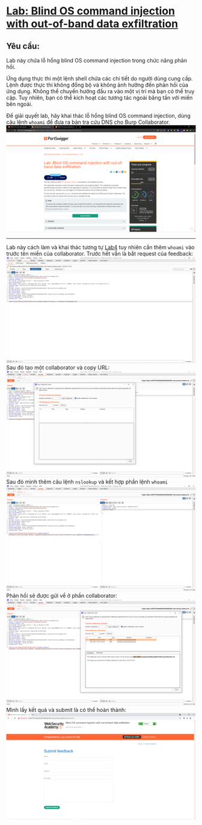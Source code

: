 # [Lab: Blind OS command injection with out-of-band data exfiltration](https://portswigger.net/web-security/os-command-injection/lab-blind-out-of-band-data-exfiltration)

## Yêu cầu:

Lab này chứa lỗ hổng blind OS command injection trong chức năng phản hồi.

Ứng dụng thực thi một lệnh shell chứa các chi tiết do người dùng cung cấp. Lệnh được thực thi không đồng bộ và không ảnh hưởng đến phản hồi của ứng dụng. Không thể chuyển hướng đầu ra vào một vị trí mà bạn có thể truy cập. Tuy nhiên, bạn có thể kích hoạt các tương tác ngoài băng tần với miền bên ngoài.

Để giải quyết lab, hãy khai thác lỗ hổng blind OS command injection, dùng câu lệnh `whoami` để đưa ra bản tra cứu DNS cho Burp Collaborator.
![](1.png)

---

Lab này cách làm và khai thác tương tự [Lab4](../Lab4/) tuy nhiên cần thêm `whoami` vào trước tên miền của collaborator. Trước hết vẫn là bắt request của feedback:
![](2.png)
Sau đó tạo một collaborator và copy URL:
![](3.png)
Sau đó mình thêm câu lệnh `nslookup` và kết hợp phần lệnh `whoami`
![](4.png)
Phản hồi sẽ được gửi về ở phần collaborator:
![](5.png)
Mình lấy kết quả và submit là có thể hoàn thành:
![](6.png)

